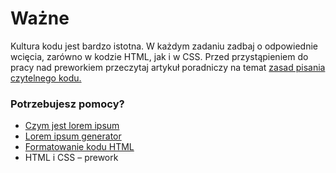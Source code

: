 # Ważne
Kultura kodu jest bardzo istotna. W każdym zadaniu zadbaj o odpowiednie wcięcia, zarówno w kodzie HTML, jak i w CSS. Przed przystąpieniem do pracy nad preworkiem przeczytaj artykuł poradniczy na temat [zasad pisania czytelnego kodu.](https://codepen.io/beniaminrychter/post/zasady-pisania-czytelnego-kodu-czyli-o-kulturze-programisty)

### Potrzebujesz pomocy?
* [Czym jest lorem ipsum](https://pl.wikipedia.org/wiki/Lorem_ipsum)
* [Lorem ipsum generator](http://pl.lipsum.com)
* [Formatowanie kodu HTML](https://www.granneman.com/webdev/coding/formatting-and-indenting-your-html)
*  HTML i CSS &ndash; prework